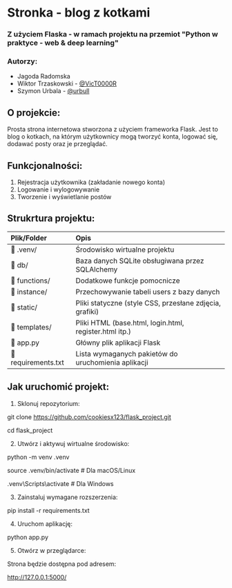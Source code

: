 # Stronka - blog z kotkami
### Z użyciem Flaska - w ramach projektu na przemiot "Python w praktyce - web & deep learning"
### Autorzy:
- Jagoda Radomska
- Wiktor Trzaskowski - [@VicT0000R](https://github.com/VicT0000R)
- Szymon Urbala - [@urbull](https://github.com/urbull)
## O projekcie:
Prosta strona internetowa stworzona z użyciem frameworka Flask. Jest to blog o kotkach, na którym użytkownicy mogą tworzyć konta, logować się, dodawać posty oraz je przeglądać.

## Funkcjonalności:
1. Rejestracja użytkownika (zakładanie nowego konta)
2. Logowanie i wylogowywanie
3. Tworzenie i wyświetlanie postów

## Strukrtura projektu:
|Plik/Folder| Opis|
|:----------|:----|
|📁 .venv/ |Środowisko wirtualne projektu|
|📁 db/ |Baza danych SQLite obsługiwana przez SQLAlchemy|
|📁 functions/ |Dodatkowe funkcje pomocnicze|
|📁 instance/ |Przechowywanie tabeli users z bazy danych|
|📁 static/ |Pliki statyczne (style CSS, przesłane zdjęcia, grafiki)|
|📁 templates/ |Pliki HTML (base.html, login.html, register.html itp.)|
|📄 app.py |Główny plik aplikacji Flask|
|📄 requirements.txt |Lista wymaganych pakietów do uruchomienia aplikacji|


## Jak uruchomić projekt:
1. Sklonuj repozytorium:

git clone https://github.com/cookiesx123/flask_project.git

cd flask_project

2. Utwórz i aktywuj wirtualne środowisko:

python -m venv .venv

source .venv/bin/activate  # Dla macOS/Linux

.venv\Scripts\activate     # Dla Windows

3. Zainstaluj wymagane rozszerzenia:

pip install -r requirements.txt

4. Uruchom aplikację:

python app.py

5. Otwórz w przeglądarce:

Strona będzie dostępna pod adresem:

http://127.0.0.1:5000/
